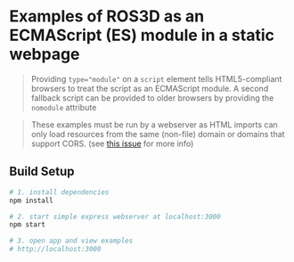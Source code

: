 # Examples of ROS3D as an ECMAScript (ES) module in a static webpage

> Providing `type="module"` on a `script` element tells HTML5-compliant browsers to treat the script as an ECMAScript module. A second fallback script can be provided to older browsers by providing the `nomodule` attribute

> These examples must be run by a webserver as HTML imports can only load resources from the same (non-file) domain or domains that support CORS. (see [this issue](https://github.com/Polymer/polymer/issues/1535) for more info)

## Build Setup

``` bash
# 1. install dependencies
npm install

# 2. start simple express webserver at localhost:3000
npm start

# 3. open app and view examples
# http://localhost:3000
```
